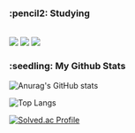 

<h3> :pencil2: Studying </h3>

<br/><img src="https://img.shields.io/badge/JAVA-007396?style=flat&logo=java&logoColor=white">
<img src="https://img.shields.io/badge/MySQL-4479A1?style=flat&logo=MySQL&logoColor=white">
<img src="https://img.shields.io/badge/springboot-6DB33F?style=flat&logo=SpringBoot&logoColor=white"/><br/>


<h3> :seedling: My Github Stats </h3>

![Anurag's GitHub stats](https://github-readme-stats.vercel.app/api?username=leeshinbi&show_icons=true&theme=gruvbox)

![Top Langs](https://github-readme-stats.vercel.app/api/top-langs/?username=leeshinbi&layout=compact)

[![Solved.ac Profile](http://mazassumnida.wtf/api/v2/generate_badge?boj=dltlsql)](https://solved.ac/dltlsql/)
